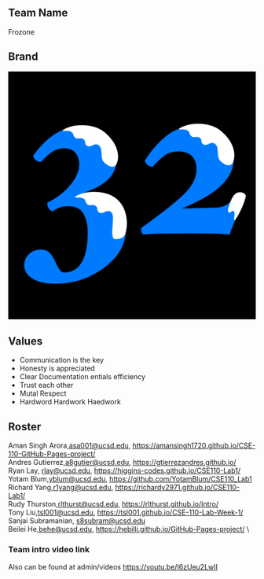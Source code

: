 ## Team Name
Frozone

## Brand
![img](branding/frozone32.png)

## Values
* Communication is the key
* Honesty is appreciated
* Clear Documentation entials efficiency
* Trust each other
* Mutal Respect
* Hardword Hardwork Haedwork

## Roster
Aman Singh Arora,asa001@ucsd.edu, https://amansingh1720.github.io/CSE-110-GitHub-Pages-project/ \
Andres Gutierrez,a8gutier@ucsd.edu, https://gtierrezandres.github.io/ \
Ryan Lay, rlay@ucsd.edu, https://higgins-codes.github.io/CSE110-Lab1/ \
Yotam Blum,yblum@ucsd.edu, https://github.com/YotamBlum/CSE110_Lab1 \
Richard Yang,r1yang@ucsd.edu, https://richardy2971.github.io/CSE110-Lab1/ \
Rudy Thurston,rlthurst@ucsd.edu, https://rlthurst.github.io/Intro/ \
Tony Liu,tsl001@ucsd.edu, https://tsl001.github.io/CSE-110-Lab-Week-1/ \
Sanjai Subramanian, s8subram@ucsd.edu \
Beilei He,behe@ucsd.edu, https://hebilli.github.io/GitHub-Pages-project/ \

### Team intro video link
Also can be found at admin/videos
https://youtu.be/I6zUeu2LwII

